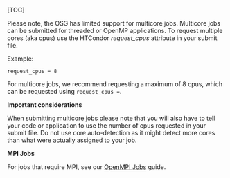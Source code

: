 [title]: - "Multicore Jobs"

[TOC]

Please note, the OSG has limited support for multicore jobs. Multicore jobs
can be submitted for threaded or OpenMP applications. To request multiple cores
(aka cpus) use the HTCondor *request_cpus* attribute in your submit file. 

Example:

    request_cpus = 8

For multicore jobs, we recommend requesting a maximum of 8 cpus, which can be requested using `request_cpus =`. 


**Important considerations**    

When submitting multicore jobs please note that you will also have to tell 
your code or application to use the number of cpus requested in your submit 
file. Do not use core auto-detection as it might detect more cores than what 
were actually assigned to your job.


**MPI Jobs**

For jobs that require MPI, see our [OpenMPI Jobs](https://support.opensciencegrid.org/support/solutions/articles/12000054297-openmpi-jobs) guide. 
